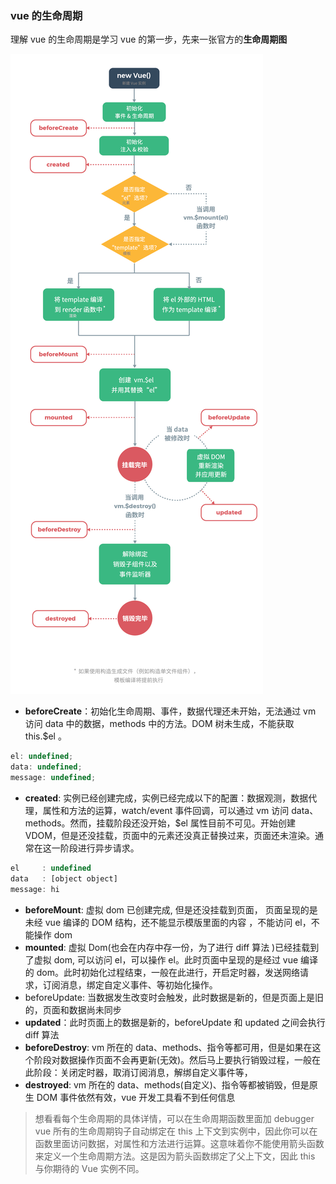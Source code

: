 ### vue 的生命周期

理解 vue 的生命周期是学习 vue 的第一步，先来一张官方的**生命周期图**

![vue生命周期](../../.vuepress/imgs/blog/vue/vuelife/life.jpg)

- **beforeCreate**：初始化生命周期、事件，数据代理还未开始，无法通过 vm 访问 data 中的数据，methods 中的方法。DOM 树未生成，不能获取 this.$el 。

```js
el: undefined;
data: undefined;
message: undefined;
```

- **created**: 实例已经创建完成，实例已经完成以下的配置：数据观测，数据代理，属性和方法的运算，watch/event 事件回调，可以通过 vm 访问 data、methods。然而，挂载阶段还没开始，$el 属性目前不可见。开始创建 VDOM，但是还没挂载，页面中的元素还没真正替换过来，页面还未渲染。通常在这一阶段进行异步请求。

```js
el     : undefined
data   : [object object]
message: hi
```

- **beforeMount**: 虚拟 dom 已创建完成, 但是还没挂载到页面， 页面呈现的是未经 vue 编译的 DOM 结构，还不能显示模版里面的内容 ，不能访问 el，不能操作 dom
- **mounted**: 虚拟 Dom(也会在内存中存一份，为了进行 diff 算法 )已经挂载到了虚拟 dom, 可以访问 el，可以操作 el。此时页面中呈现的是经过 vue 编译的 dom。此时初始化过程结束，一般在此进行，开启定时器，发送网络请求，订阅消息，绑定自定义事件、等初始化操作。
- beforeUpdate: 当数据发生改变时会触发，此时数据是新的，但是页面上是旧的，页面和数据尚未同步
- **updated**：此时页面上的数据是新的，beforeUpdate 和 updated 之间会执行 diff 算法
- **beforeDestroy**: vm 所在的 data、methods、指令等都可用，但是如果在这个阶段对数据操作页面不会再更新(无效)。然后马上要执行销毁过程，一般在此阶段：关闭定时器，取消订阅消息，解绑自定义事件等，
- **destroyed**: vm 所在的 data、methods(自定义)、指令等都被销毁，但是原生 DOM 事件依然有效，vue 开发工具看不到任何信息

> 想看看每个生命周期的具体详情，可以在生命周期函数里面加 debugger
> vue 所有的生命周期钩子自动绑定在 this 上下文到实例中，因此你可以在函数里面访问数据，对属性和方法进行运算。这意味着你不能使用箭头函数来定义一个生命周期方法。这是因为箭头函数绑定了父上下文，因此 this 与你期待的 Vue 实例不同。
